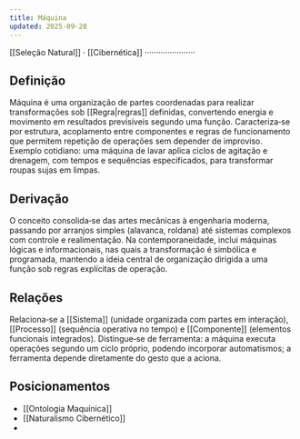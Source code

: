 ```yaml
---
title: Máquina
updated: 2025-09-28
---
```

[[Seleção Natural]] · [[Cibernética]] ······················
## Definição

Máquina é uma organização de partes coordenadas para realizar transformações sob [[Regra|regras]] definidas, convertendo energia e movimento em resultados previsíveis segundo uma função. Caracteriza‑se por estrutura, acoplamento entre componentes e regras de funcionamento que permitem repetição de operações sem depender de improviso. Exemplo cotidiano: uma máquina de lavar aplica ciclos de agitação e drenagem, com tempos e sequências especificados, para transformar roupas sujas em limpas.

## Derivação
O conceito consolida‑se das artes mecânicas à engenharia moderna, passando por arranjos simples (alavanca, roldana) até sistemas complexos com controle e realimentação. Na contemporaneidade, inclui máquinas lógicas e informacionais, nas quais a transformação é simbólica e programada, mantendo a ideia central de organização dirigida a uma função sob regras explícitas de operação.

## Relações
Relaciona‑se a [[Sistema]] (unidade organizada com partes em interação), [[Processo]] (sequência operativa no tempo) e [[Componente]] (elementos funcionais integrados). Distingue‑se de ferramenta: a máquina executa operações segundo um ciclo próprio, podendo incorporar automatismos; a ferramenta depende diretamente do gesto que a aciona.

## Posicionamentos

* [[Ontologia Maquínica]]
* [[Naturalismo Cibernético]]
* 

